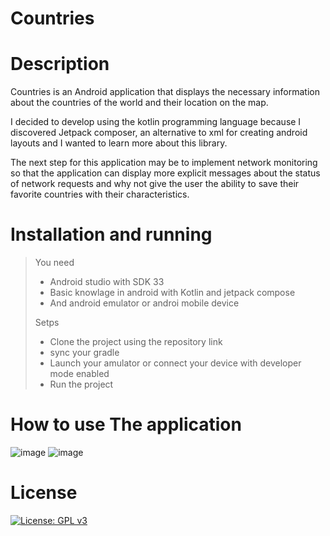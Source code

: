 # Countries

# Description

Countries is an Android application that displays the necessary information about the countries of the world and their location on the map.

I decided to develop using the kotlin programming language because I discovered Jetpack composer, an alternative to xml for creating android layouts and I wanted to learn more about this library.

The next step for this application may be to implement network monitoring so that the application can display more explicit messages about the status of network requests and why not give the user the ability to save their favorite countries with their characteristics.

# Installation and running

> You need
> * Android studio with SDK 33
> * Basic knowlage in android with Kotlin and jetpack compose
> * And android emulator or androi mobile device
>
> Setps
> * Clone the project using the repository link
> * sync your gradle
> * Launch your amulator or connect your device with developer mode enabled
> * Run the project
>
# How to use The application
![image](https://github.com/FlorientManfo/Countries/assets/86477019/4697e23f-0dcf-4591-8446-ee2a62714e2e)
![image](https://github.com/FlorientManfo/Countries/assets/86477019/5785a3b1-a206-4ccd-8ef0-1ffcab02b76b)

# License
[![License: GPL v3](https://img.shields.io/badge/License-GPLv3-blue.svg)](https://www.gnu.org/licenses/gpl-3.0)
  



